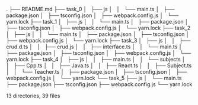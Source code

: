 .
├── README.md
├── task_0
│   ├── js
│   │   └── main.ts
│   ├── package.json
│   ├── tsconfig.json
│   ├── webpack.config.js
│   └── yarn.lock
├── task_1
│   ├── js
│   │   └── main.ts
│   ├── package.json
│   ├── tsconfig.json
│   ├── webpack.config.js
│   └── yarn.lock
├── task_2
│   ├── js
│   │   └── main.ts
│   ├── package.json
│   ├── tsconfig.json
│   ├── webpack.config.js
│   └── yarn.lock
├── task_3
│   ├── js
│   │   ├── crud.d.ts
│   │   ├── crud.js
│   │   ├── interface.ts
│   │   └── main.ts
│   ├── package.json
│   ├── tsconfig.json
│   ├── webpack.config.js
│   └── yarn.lock
├── task_4
│   ├── js
│   │   ├── main.ts
│   │   └── subjects
│   │       ├── Cpp.ts
│   │       ├── Java.ts
│   │       ├── React.ts
│   │       ├── Subject.ts
│   │       └── Teacher.ts
│   ├── package.json
│   ├── tsconfig.json
│   ├── webpack.config.js
│   └── yarn.lock
└── task_5
    ├── js
    │   └── main.ts
    ├── package.json
    ├── tsconfig.json
    ├── webpack.config.js
    └── yarn.lock

13 directories, 39 files
